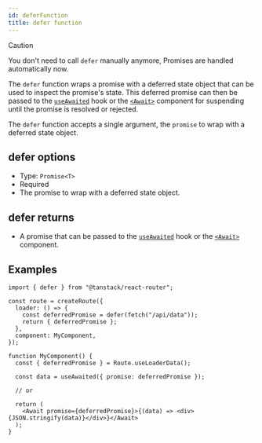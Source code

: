 ```yaml
---
id: deferFunction
title: defer function
---
```


> [!CAUTION]
> You don't need to call `defer` manually anymore, Promises are handled automatically now.

The `defer` function wraps a promise with a deferred state object that can be used to inspect the promise's state. This deferred promise can then be passed to the [`useAwaited`](../useAwaitedHook.md) hook or the [`<Await>`](../awaitComponent.md) component for suspending until the promise is resolved or rejected.

The `defer` function accepts a single argument, the `promise` to wrap with a deferred state object.

## defer options

- Type: `Promise<T>`
- Required
- The promise to wrap with a deferred state object.

## defer returns

- A promise that can be passed to the [`useAwaited`](../useAwaitedHook.md) hook or the [`<Await>`](../awaitComponent.md) component.

## Examples

```tsx
import { defer } from "@tanstack/react-router";

const route = createRoute({
  loader: () => {
    const deferredPromise = defer(fetch("/api/data"));
    return { deferredPromise };
  },
  component: MyComponent,
});

function MyComponent() {
  const { deferredPromise } = Route.useLoaderData();

  const data = useAwaited({ promise: deferredPromise });

  // or

  return (
    <Await promise={deferredPromise}>{(data) => <div>{JSON.stringify(data)}</div>}</Await>
  );
}
```
